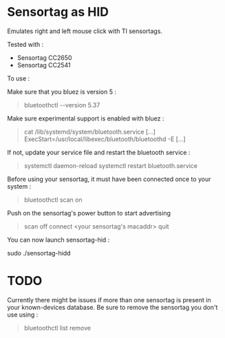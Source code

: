 # Sensortag as HID

Emulates right and left mouse click with TI sensortags.

Tested with :
- Sensortag CC2650
- Sensortag CC2541

To use :

Make sure that you bluez is version 5 :

>bluetoothctl --version
5.37

Make sure experimental support is enabled with bluez : 

> cat /lib/systemd/system/bluetooth.service
[...]
ExecStart=/usr/local/libexec/bluetooth/bluetoothd -E
[...]

If not, update your service file and restart the bluetooth service : 
> systemctl daemon-reload
> systemctl restart bluetooth.service

Before using your sensortag, it must have been connected once to your system :

> bluetoothctl
>  scan on

Push on the sensortag's power button to start advertising

> scan off
> connect <your sensortag's macaddr>
> quit

You can now launch sensortag-hid : 

sudo ./sensortag-hidd

# TODO

Currently there might be issues if more than one sensortag is present in your
known-devices database. Be sure to remove the sensortag you don't use using :
> bluetoothctl
> list
> remove <unused sensortag macaddr>
